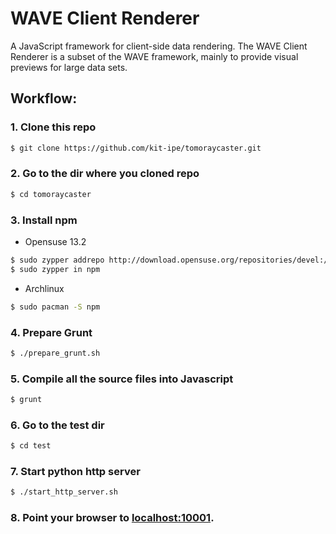 WAVE Client Renderer
====================
A JavaScript framework for client-side data rendering. The WAVE Client Renderer is a subset of the WAVE framework, mainly to provide visual previews for large data sets.

## Workflow:
### 1. Clone this repo
```bash
$ git clone https://github.com/kit-ipe/tomoraycaster.git
```
### 2. Go to the dir where you cloned repo
```bash
$ cd tomoraycaster
```
### 3. Install npm
* Opensuse 13.2

```bash
$ sudo zypper addrepo http://download.opensuse.org/repositories/devel:/languages:/nodejs/openSUSE_13.2/ Node.js
$ sudo zypper in npm
```
* Archlinux
```bash
$ sudo pacman -S npm
```
### 4. Prepare Grunt
```bash
$ ./prepare_grunt.sh
```
### 5. Compile all the source files into Javascript
```bash
$ grunt
```
### 6. Go to the test dir
```bash
$ cd test
```
### 7. Start python http server
```bash
$ ./start_http_server.sh

```
### 8. Point your browser to [localhost:10001](http://localhost:10001).

